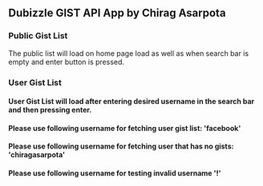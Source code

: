 ## Dubizzle GIST API App by Chirag Asarpota

### Public Gist List

The public list will load on home page load as well as when search bar is empty and enter button is pressed.

### User Gist List

#### User Gist List will load after entering desired username in the search bar and then pressing enter.

#### Please use following username for fetching user gist list: 'facebook'

#### Please use following username for fetching user that has no gists: 'chiragasarpota'

#### Please use following username for testing invalid username '!'
